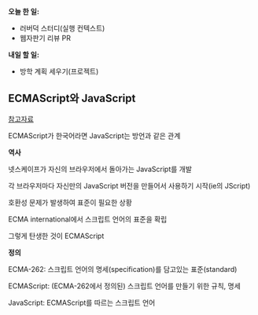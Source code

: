 **오늘 한 일:**

* 러버덕 스터디(실행 컨텍스트)
* 웹자판기 리뷰 PR



**내일 할 일:**

* 방학 계획 세우기(프로젝트)



## ECMAScript와 JavaScript

[참고자료](https://medium.freecodecamp.org/whats-the-difference-between-javascript-and-ecmascript-cba48c73a2b5)

ECMAScript가 한국어라면 JavaScript는 방언과 같은 관계

**역사**

넷스케이프가 자신의 브라우저에서 돌아가는 JavaScript를 개발

각 브라우저마다 자신만의 JavaScript 버전을 만들어서 사용하기 시작(ie의 JScript)

호환성 문제가 발생하여 표준이 필요한 상황

ECMA international에서 스크립트 언어의 표준을 확립

그렇게 탄생한 것이 ECMAScript

**정의**

ECMA-262: 스크립트 언어의 명세(specification)를 담고있는 표준(standard)

ECMAScript: (ECMA-262에서 정의된) 스크립트 언어를 만들기 위한 규칙, 명세

JavaScript: ECMAScript를 따르는 스크립트 언어